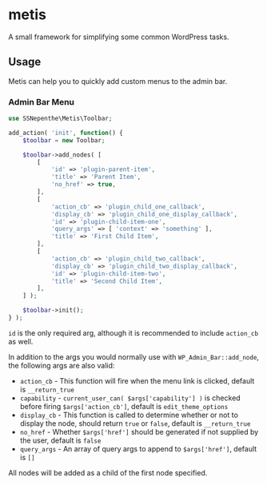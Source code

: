 # metis
A small framework for simplifying some common WordPress tasks.

## Usage
Metis can help you to quickly add custom menus to the admin bar.

### Admin Bar Menu
```php
use SSNepenthe\Metis\Toolbar;

add_action( 'init', function() {
	$toolbar = new Toolbar;

	$toolbar->add_nodes( [
		[
			'id' => 'plugin-parent-item',
			'title' => 'Parent Item',
			'no_href' => true,
		],
		[
			'action_cb' => 'plugin_child_one_callback',
			'display_cb' => 'plugin_child_one_display_callback',
			'id' => 'plugin-child-item-one',
			'query_args' => [ 'context' => 'something' ],
			'title' => 'First Child Item',
		],
		[
			'action_cb' => 'plugin_child_two_callback',
			'display_cb' => 'plugin_child_two_display_callback',
			'id' => 'plugin-child-item-two',
			'title' => 'Second Child Item',
		],
	] );

	$toolbar->init();
} );
```

`id` is the only required arg, although it is recommended to include `action_cb` as well.

In addition to the args you would normally use with `WP_Admin_Bar::add_node`, the following args are also valid:
* `action_cb` - This function will fire when the menu link is clicked, default is `__return_true`
* `capability` - `current_user_can( $args['capability'] )` is checked before firing `$args['action_cb']`, default is `edit_theme_options`
* `display_cb` - This function is called to determine whether or not to display the node, should return `true` or `false`, default is `__return_true`
* `no_href` - Whether `$args['href']` should be generated if not supplied by the user, default is `false`
* `query_args` - An array of query args to append to `$args['href']`, default is `[]`

All nodes will be added as a child of the first node specified.
